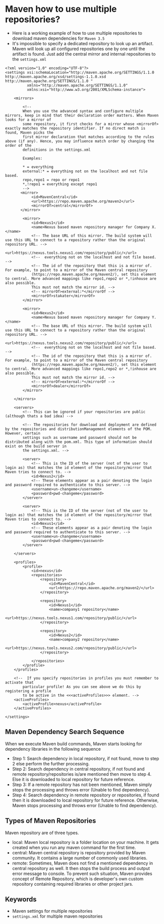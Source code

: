 # Maven how to use multiple repositories?

- Here is a working example of how to use multiple repositories to download maven dependencies for `Maven 3.5`
- It's impossible to specify a dedicated repository to look up an artifact. Maven will look up all configured repositories one by one until the artifact is found. Just add the central mirror and internal repositories to the `settings.xml`

```
<?xml version="1.0" encoding="UTF-8"?>
<settings xsi:schemaLocation="http://maven.apache.org/SETTINGS/1.1.0 http://maven.apache.org/xsd/settings-1.1.0.xsd
http://maven.apache.org/SETTINGS/1.1.0 "
          xmlns="http://maven.apache.org/SETTINGS/1.1.0"
          xmlns:xsi="http://www.w3.org/2001/XMLSchema-instance">

    <mirrors>

        <!-- 
        When you use the advanced syntax and configure multiple mirrors, keep in mind that their declaration order matters. When Maven looks for a mirror of 
        some repository, it first checks for a mirror whose <mirrorOf> exactly matches the repository identifier. If no direct match is found, Maven picks the 
        first mirror declaration that matches according to the rules above (if any). Hence, you may influence match order by changing the order of the 
        definitions in the settings.xml

        Examples:

        * = everything
        external:* = everything not on the localhost and not file based.
        repo,repo1 = repo or repo1
        *,!repo1 = everything except repo1        
        -->
       <mirror>
            <id>MavenCentral</id>       
            <url>https://repo.maven.apache.org/maven2</url>
            <mirrorOf>central</mirrorOf>
       </mirror>        
        
        <mirror>
            <id>Nexus1</id>
            <name>Nexus based maven repository manager for Company X.</name>
            <!-- The base URL of this mirror. The build system will use this URL to connect to a repository rather than the original repository URL. -->
            <url>https://nexus.tools.nexus1.com/repository/public/</url>
            <!--  everything not on the localhost and not file based. -->
            <!-- The id of the repository that this is a mirror of. For example, to point to a mirror of the Maven central repository 
            (https://repo.maven.apache.org/maven2/), set this element to central. More advanced mappings like repo1,repo2 or *,!inhouse are also possible. 
            This must not match the mirror id. -->
            <!-- mirrorOf>external:*</mirrorOf -->
            <mirrorOf>stakater</mirrorOf>
        </mirror>

        <mirror>
            <id>Nexus2</id>
            <name>Nexus based maven repository manager for Company Y.</name>
            <!-- The base URL of this mirror. The build system will use this URL to connect to a repository rather than the original repository URL. -->
            <url>https://nexus.tools.nexus2.com/repository/public/</url>
            <!--  everything not on the localhost and not file based. -->
            <!-- The id of the repository that this is a mirror of. For example, to point to a mirror of the Maven central repository 
            (https://repo.maven.apache.org/maven2/), set this element to central. More advanced mappings like repo1,repo2 or *,!inhouse are also possible. 
            This must not match the mirror id. -->
            <!-- mirrorOf>external:*</mirrorOf -->
            <mirrorOf>dealer</mirrorOf>
        </mirror>

    </mirrors>

    <servers>
        <!-- This can be ignored if your repositories are public (although thats a bad idea) -->
        
        <!-- The repositories for download and deployment are defined by the repositories and distributionManagement elements of the POM. However, certain 
        settings such as username and password should not be distributed along with the pom.xml. This type of information should exist on the build server in 
        the settings.xml. -->

        <server>
            <!-- This is the ID of the server (not of the user to login as) that matches the id element of the repository/mirror that Maven tries to connect to. -->
            <id>Nexus2</id>
            <!-- These elements appear as a pair denoting the login and password required to authenticate to this server. -->
            <username>un-changeme</username>
            <password>pwd-changeme</password>
        </server>

        <server>
            <!-- This is the ID of the server (not of the user to login as) that matches the id element of the repository/mirror that Maven tries to connect to. -->
            <id>Nexus1</id>
            <!-- These elements appear as a pair denoting the login and password required to authenticate to this server. -->
            <username>un-changeme</username>
            <password>pwd-changeme</password>
        </server>

    </servers>

    <profiles>
        <profile>
            <id>nexus</id>
            <repositories>
                <repository>
                    <id>MavenCentral</id>
                    <url>https://repo.maven.apache.org/maven2/</url>
                </repository>
            
                <repository>
                    <id>Nexus1</id>
                    <name>company1 repository</name>
                    <url>https://nexus.tools.nexus1.com/repository/public/</url>
                </repository>

                <repository>
                    <id>Nexus2</id>
                    <name>company2 repository</name>
                    <url>https://nexus.tools.nexus2.com/repository/public/</url>
                </repository>            

            </repositories>
        </profile>
    </profiles>

    <!--  If you specify repositories in profiles you must remember to activate that
        particular profile! As you can see above we do this by registering a profile
        to be active in the <<<activeProfiles>>> element. -->
    <activeProfiles>
        <activeProfile>nexus</activeProfile>
    </activeProfiles>

</settings>
```

## Maven Dependency Search Sequence

When we execute Maven build commands, Maven starts looking for dependency libraries in the following sequence

- Step 1: Search dependency in local repository, if not found, move to step 2 else perform the further processing.
- Step 2: Search dependency in central repository, if not found and remote repository/repositories is/are mentioned then move to step 4. Else it is downloaded to local repository for future reference.
- Step 3: If a remote repository has not been mentioned, Maven simply stops the processing and throws error (Unable to find dependency).
- Step 4: Search dependency in remote repository or repositories, if found then it is downloaded to local repository for future reference. Otherwise, Maven stops processing and throws error (Unable to find dependency).

## Types of Maven Repositories

Maven repository are of three types. 

- local: Maven local repository is a folder location on your machine. It gets created when you run any maven command for the first time.
- central: Maven central repository is repository provided by Maven community. It contains a large number of commonly used libraries.
- remote: Sometimes, Maven does not find a mentioned dependency in central repository as well. It then stops the build process and output error message to console. To prevent such situation, Maven provides concept of Remote Repository, which is developer's own custom repository containing required libraries or other project jars.

## Keywords

- Maven settings for multiple repositories
- `settings.xml` for multiple maven repositories
